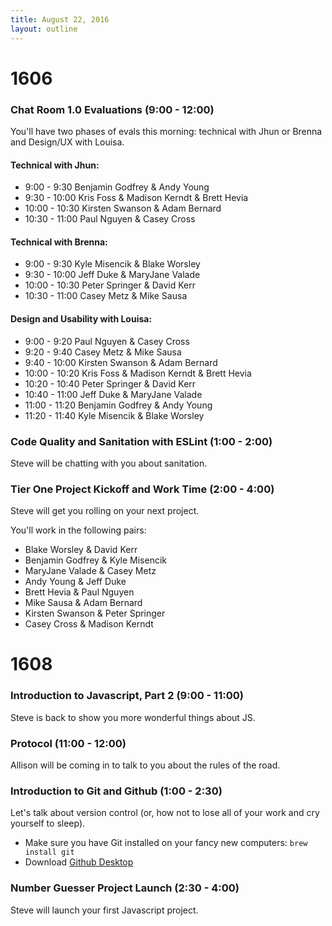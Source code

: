 ```yaml
---
title: August 22, 2016
layout: outline
---
```


# 1606

### Chat Room 1.0 Evaluations (9:00 - 12:00)

You'll have two phases of evals this morning: technical with Jhun or Brenna and Design/UX with Louisa.

#### Technical with Jhun:

* 9:00 - 9:30 Benjamin Godfrey & Andy Young
* 9:30 - 10:00 Kris Foss & Madison Kerndt & Brett Hevia
* 10:00 - 10:30 Kirsten Swanson & Adam Bernard
* 10:30 - 11:00 Paul Nguyen & Casey Cross

#### Technical with Brenna:

* 9:00 - 9:30 Kyle Misencik & Blake Worsley
* 9:30 - 10:00 Jeff Duke & MaryJane Valade
* 10:00 - 10:30 Peter Springer & David Kerr
* 10:30 - 11:00 Casey Metz & Mike Sausa

#### Design and Usability with Louisa:

* 9:00 - 9:20 Paul Nguyen & Casey Cross
* 9:20 - 9:40 Casey Metz & Mike Sausa
* 9:40 - 10:00 Kirsten Swanson & Adam Bernard
* 10:00 - 10:20 Kris Foss & Madison Kerndt & Brett Hevia
* 10:20 - 10:40 Peter Springer & David Kerr
* 10:40 - 11:00 Jeff Duke & MaryJane Valade
* 11:00 - 11:20 Benjamin Godfrey & Andy Young
* 11:20 - 11:40 Kyle Misencik & Blake Worsley

### Code Quality and Sanitation with ESLint (1:00 - 2:00)

Steve will be chatting with you about sanitation.

### Tier One Project Kickoff and Work Time (2:00 - 4:00)

Steve will get you rolling on your next project.

You'll work in the following pairs:

* Blake Worsley & David Kerr
* Benjamin Godfrey & Kyle Misencik
* MaryJane Valade & Casey Metz
* Andy Young & Jeff Duke
* Brett Hevia & Paul Nguyen
* Mike Sausa & Adam Bernard
* Kirsten Swanson & Peter Springer
* Casey Cross & Madison Kerndt

# 1608

### Introduction to Javascript, Part 2 (9:00 - 11:00)

Steve is back to show you more wonderful things about JS.

### Protocol (11:00 - 12:00)

Allison will be coming in to talk to you about the rules of the road.

### Introduction to Git and Github (1:00 - 2:30)

Let's talk about version control (or, how not to lose all of your work and cry yourself to sleep).

- Make sure you have Git installed on your fancy new computers: `brew install git`
- Download [Github Desktop](https://desktop.github.com)

### Number Guesser Project Launch (2:30 - 4:00)

Steve will launch your first Javascript project.
